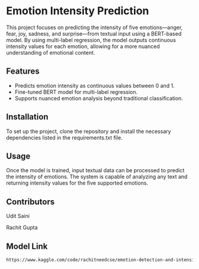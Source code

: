 # Emotion Intensity Prediction

This project focuses on predicting the intensity of five emotions—anger, fear, joy, sadness, and surprise—from textual input using a BERT-based model. By using multi-label regression, the model outputs continuous intensity values for each emotion, allowing for a more nuanced understanding of emotional content.

## Features

- Predicts emotion intensity as continuous values between 0 and 1.
- Fine-tuned BERT model for multi-label regression.
- Supports nuanced emotion analysis beyond traditional classification.

## Installation

To set up the project, clone the repository and install the necessary dependencies listed in the requirements.txt file.

## Usage

Once the model is trained, input textual data can be processed to predict the intensity of emotions. The system is capable of analyzing any text and returning intensity values for the five supported emotions.

## Contributors

Udit Saini

Rachit Gupta 


## Model Link

```bash
https://www.kaggle.com/code/rachitneedcse/emotion-detection-and-intensity-classification
```

